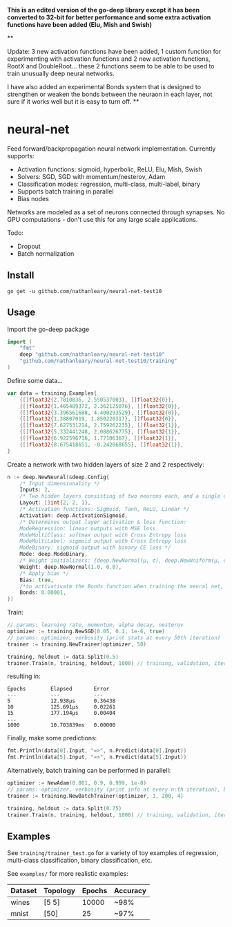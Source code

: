 **This is an edited version of the go-deep library except it has been converted to 32-bit for better performance and some extra activation functions have been added (Elu, Mish and Swish)**

**

Update: 3 new activation functions have been added, 1 custom function for experimenting with activation functions and 2 new activation functions, RootX and DoubleRoot... these 2 functions seem to be able to be used to train unusually deep neural networks.

I have also added an experimental Bonds system that is designed to strengthen or weaken the bonds between the neuraon in each layer, not sure if it works well but it is easy to turn off.
**

# neural-net

Feed forward/backpropagation neural network implementation. Currently supports:

- Activation functions: sigmoid, hyperbolic, ReLU, Elu, Mish, Swish
- Solvers: SGD, SGD with momentum/nesterov, Adam
- Classification modes: regression, multi-class, multi-label, binary
- Supports batch training in parallel
- Bias nodes

Networks are modeled as a set of neurons connected through synapses. No GPU computations - don't use this for any large scale applications.

Todo:
- Dropout
- Batch normalization

## Install
```
go get -u github.com/nathanleary/neural-net-test10
```
## Usage
Import the go-deep package
```go
import (
	"fmt"
	deep "github.com/nathanleary/neural-net-test10"
	"github.com/nathanleary/neural-net-test10/training"
)
```

Define some data...
```go
var data = training.Examples{
	{[]float32{2.7810836, 2.550537003}, []float32{0}},
	{[]float32{1.465489372, 2.362125076}, []float32{0}},
	{[]float32{3.396561688, 4.400293529}, []float32{0}},
	{[]float32{1.38807019, 1.850220317}, []float32{0}},
	{[]float32{7.627531214, 2.759262235}, []float32{1}},
	{[]float32{5.332441248, 2.088626775}, []float32{1}},
	{[]float32{6.922596716, 1.77106367}, []float32{1}},
	{[]float32{8.675418651, -0.242068655}, []float32{1}},
}
```

Create a network with two hidden layers of size 2 and 2 respectively:
```go
n := deep.NewNeural(&deep.Config{
	/* Input dimensionality */
	Inputs: 2,
	/* Two hidden layers consisting of two neurons each, and a single output */
	Layout: []int{2, 2, 1},
	/* Activation functions: Sigmoid, Tanh, ReLU, Linear */
	Activation: deep.ActivationSigmoid,
	/* Determines output layer activation & loss function: 
	ModeRegression: linear outputs with MSE loss
	ModeMultiClass: softmax output with Cross Entropy loss
	ModeMultiLabel: sigmoid output with Cross Entropy loss
	ModeBinary: sigmoid output with binary CE loss */
	Mode: deep.ModeBinary,
	/* Weight initializers: {deep.NewNormal(μ, σ), deep.NewUniform(μ, σ)} */
	Weight: deep.NewNormal(1.0, 0.0),
	/* Apply bias */
	Bias: true,
	/*to activativate the Bonds function when training the neural net, use a number other than 0*/
	Bonds: 0.00001,
})
```
Train:
```go
// params: learning rate, momentum, alpha decay, nesterov
optimizer := training.NewSGD(0.05, 0.1, 1e-6, true)
// params: optimizer, verbosity (print stats at every 50th iteration)
trainer := training.NewTrainer(optimizer, 50)

training, heldout := data.Split(0.5)
trainer.Train(n, training, heldout, 1000) // training, validation, iterations
```
resulting in:
```
Epochs        Elapsed       Error         
---           ---           ---           
5             12.938µs      0.36438       
10            125.691µs     0.02261       
15            177.194µs     0.00404       
...     
1000          10.703839ms   0.00000       
```
Finally, make some predictions:
```go
fmt.Println(data[0].Input, "=>", n.Predict(data[0].Input))
fmt.Println(data[5].Input, "=>", n.Predict(data[5].Input))
```

Alternatively, batch training can be performed in parallell:
```go
optimizer := NewAdam(0.001, 0.9, 0.999, 1e-8)
// params: optimizer, verbosity (print info at every n:th iteration), batch-size, number of workers
trainer := training.NewBatchTrainer(optimizer, 1, 200, 4)

training, heldout := data.Split(0.75)
trainer.Train(n, training, heldout, 1000) // training, validation, iterations
```

## Examples
See ```training/trainer_test.go``` for a variety of toy examples of regression, multi-class classification, binary classification, etc.

See ```examples/``` for more realistic examples:

| Dataset | Topology | Epochs | Accuracy |
| --- | --- | --- | --- |
| wines | [5 5] | 10000 | ~98% |
| mnist | [50] | 25 | ~97% |
